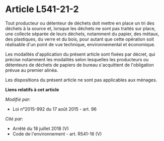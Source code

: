 # Article L541-21-2

Tout producteur ou détenteur de déchets doit mettre en place un tri des déchets à la source et, lorsque les déchets ne sont
pas traités sur place, une collecte séparée de leurs déchets, notamment du papier, des métaux, des plastiques, du verre et du
bois, pour autant que cette opération soit réalisable d'un point de vue technique, environnemental et économique. 

Les modalités d'application du présent article sont fixées par décret, qui précise notamment les modalités selon lesquelles
les producteurs ou détenteurs de déchets de papiers de bureau s'acquittent de l'obligation prévue au premier alinéa. 

Les dispositions du présent article ne sont pas applicables aux ménages.

**Liens relatifs à cet article**

_Modifié par_:

  - Loi n°2015-992 du 17 août 2015 - art. 96

_Cité par_:

  - Arrêté du 18 juillet 2018 (V)
  - Code de l'environnement - art. R541-16 (V)
